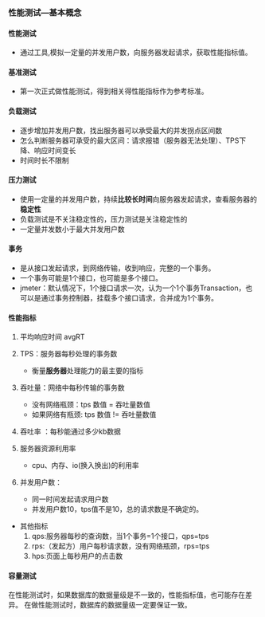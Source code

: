 ### 性能测试—基本概念

#### 性能测试

- 通过工具,模拟一定量的并发用户数，向服务器发起请求，获取性能指标值。

#### 基准测试

- 第一次正式做性能测试，得到相关得性能指标作为参考标准。

#### 负载测试

- 逐步增加并发用户数，找出服务器可以承受最大的并发拐点区间数
- 怎么判断服务器可承受的最大区间：请求报错（服务器无法处理）、TPS下降、响应时间变长
- 时间时长不限制

#### 压力测试

- 使用一定量的并发用户数，持续**比较长时间**向服务器发起请求，查看服务器的**稳定性**
- 负载测试是不关注稳定性的，压力测试是关注稳定性的
- 一定量并发数小于最大并发用户数

#### 事务

- 是从接口发起请求，到网络传输，收到响应，完整的一个事务。
- 一个事务可能是1个接口，也可能是多个接口。
- jmeter：默认情况下，1个接口请求一次，认为一个1个事务Transaction，也可以是通过事务控制器，挂载多个接口请求，合并成为1个事务。

#### 性能指标

1. 平均响应时间 avgRT 

2. TPS：服务器每秒处理的事务数

   - 衡量**服务器**处理能力的最主要的指标

3. 吞吐量：网络中每秒传输的事务数

   - 没有网络瓶颈：tps 数值 = 吞吐量数值
   - 如果网络有瓶颈: tps 数值 != 吞吐量数值

4. 吞吐率 ：每秒能通过多少kb数据

5. 服务器资源利用率

   - cpu、内存、io(换入换出)的利用率

6. 并发用户数：

   + 同一时间发起请求用户数

   - 并发用户数10，tps值不是10，总的请求数是不确定的。

- 其他指标
  1. qps:服务器每秒的查询数，当1个事务=1个接口，qps=tps
  2. rps:（发起方）用户每秒请求数，没有网络瓶颈，rps=tps
  3. hps:页面上每秒用户的点击数

#### 容量测试

在性能测试时，如果数据库的数据量级是不一致的，性能指标值，也可能存在差异。 在做性能测试时，数据库的数据量级一定要保证一致。






